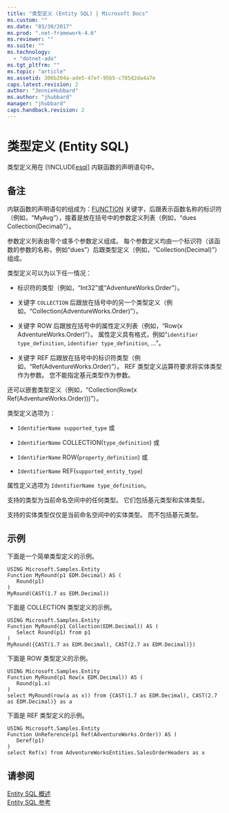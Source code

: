 ```yaml
---
title: "类型定义 (Entity SQL) | Microsoft Docs"
ms.custom: ""
ms.date: "03/30/2017"
ms.prod: ".net-framework-4.6"
ms.reviewer: ""
ms.suite: ""
ms.technology: 
  - "dotnet-ado"
ms.tgt_pltfrm: ""
ms.topic: "article"
ms.assetid: 306b204a-ade5-47ef-95b5-c785d2da4a7e
caps.latest.revision: 2
author: "JennieHubbard"
ms.author: "jhubbard"
manager: "jhubbard"
caps.handback.revision: 2
---
```

# 类型定义 (Entity SQL)
类型定义用在 [!INCLUDE[esql](../../../../../../includes/esql-md.md)] 内联函数的声明语句中。  
  
## 备注  
 内联函数的声明语句的组成为：[FUNCTION](../../../../../../docs/framework/data/adonet/ef/language-reference/function-entity-sql.md) 关键字，后跟表示函数名称的标识符（例如，“MyAvg”），接着是放在括号中的参数定义列表（例如，“dues Collection\(Decimal\)”）。  
  
 参数定义列表由零个或多个参数定义组成。  每个参数定义均由一个标识符（该函数的参数的名称，例如“dues”）后跟类型定义（例如，“Collection\(Decimal\)”）组成。  
  
 类型定义可以为以下任一情况：  
  
-   标识符的类型（例如，“Int32”或“AdventureWorks.Order”）。  
  
-   关键字 `COLLECTION` 后跟放在括号中的另一个类型定义（例如，“Collection\(AdventureWorks.Order\)”）。  
  
-   关键字 ROW 后跟放在括号中的属性定义列表（例如，“Row\(x AdventureWorks.Order\)”）。  属性定义具有格式，例如“`identifier type_definition`, `identifier type_definition`, ...”。  
  
-   关键字 REF 后跟放在括号中的标识符类型（例如，“Ref\(AdventureWorks.Order\)”）。  REF 类型定义运算符要求将实体类型作为参数。  您不能指定基元类型作为参数。  
  
 还可以嵌套类型定义（例如，“Collection\(Row\(x Ref\(AdventureWorks.Order\)\)\)”）。  
  
 类型定义选项为：  
  
-   `IdentifierName supported_type` 或  
  
-   `IdentifierName` COLLECTION\(`type_definition`\) 或  
  
-   `IdentifierName` ROW\(`property_definition`\) 或  
  
-   `IdentifierName` REF\(`supported_entity_type`\)  
  
 属性定义选项为 `IdentifierName type_definition`。  
  
 支持的类型为当前命名空间中的任何类型。  它们包括基元类型和实体类型。  
  
 支持的实体类型仅仅是当前命名空间中的实体类型。  而不包括基元类型。  
  
## 示例  
 下面是一个简单类型定义的示例。  
  
```  
USING Microsoft.Samples.Entity  
Function MyRound(p1 EDM.Decimal) AS (  
   Round(p1)  
)  
MyRound(CAST(1.7 as EDM.Decimal))  
```  
  
 下面是 COLLECTION 类型定义的示例。  
  
```  
USING Microsoft.Samples.Entity  
Function MyRound(p1 Collection(EDM.Decimal)) AS (  
   Select Round(p1) from p1  
)  
MyRound({CAST(1.7 as EDM.Decimal), CAST(2.7 as EDM.Decimal)})  
```  
  
 下面是 ROW 类型定义的示例。  
  
```  
USING Microsoft.Samples.Entity  
Function MyRound(p1 Row(x EDM.Decimal)) AS (  
   Round(p1.x)  
)  
select MyRound(row(a as x)) from {CAST(1.7 as EDM.Decimal), CAST(2.7 as EDM.Decimal)} as a  
```  
  
 下面是 REF 类型定义的示例。  
  
```  
USING Microsoft.Samples.Entity  
Function UnReference(p1 Ref(AdventureWorks.Order)) AS (  
   Deref(p1)  
)  
select Ref(x) from AdventureWorksEntities.SalesOrderHeaders as x  
```  
  
## 请参阅  
 [Entity SQL 概述](../../../../../../docs/framework/data/adonet/ef/language-reference/entity-sql-overview.md)   
 [Entity SQL 参考](../../../../../../docs/framework/data/adonet/ef/language-reference/entity-sql-reference.md)